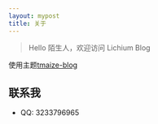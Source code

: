 ```yaml
---
layout: mypost
title: 关于
---
```


> Hello 陌生人，欢迎访问 Lichium Blog

使用主题[tmaize-blog](https://github.com/TMaize/tmaize-blog)

## 联系我

- QQ: 3233796965